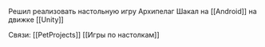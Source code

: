 Решил реализовать настольную игру Архипелаг Шакал на [[Android]] на движке [[Unity]]

Связи:
[[PetProjects]]
[[Игры по настолкам]]
